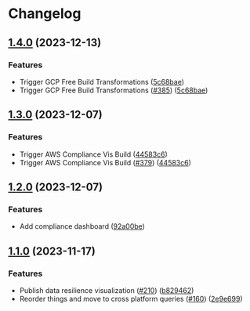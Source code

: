 # Changelog

## [1.4.0](https://github.com/cloudquery/policies-premium/compare/visualization-aws-compliance-v1.3.0...visualization-aws-compliance-v1.4.0) (2023-12-13)


### Features

* Trigger GCP Free Build Transformations ([5c68bae](https://github.com/cloudquery/policies-premium/commit/5c68bae0f30e4e57db5774300488d4b6ddd42c3b))
* Trigger GCP Free Build Transformations ([#385](https://github.com/cloudquery/policies-premium/issues/385)) ([5c68bae](https://github.com/cloudquery/policies-premium/commit/5c68bae0f30e4e57db5774300488d4b6ddd42c3b))

## [1.3.0](https://github.com/cloudquery/policies-premium/compare/visualization-aws-compliance-v1.2.0...visualization-aws-compliance-v1.3.0) (2023-12-07)


### Features

* Trigger AWS Compliance Vis Build ([44583c6](https://github.com/cloudquery/policies-premium/commit/44583c61f618ba13ac02b8c7c7d087440243ec25))
* Trigger AWS Compliance Vis Build ([#379](https://github.com/cloudquery/policies-premium/issues/379)) ([44583c6](https://github.com/cloudquery/policies-premium/commit/44583c61f618ba13ac02b8c7c7d087440243ec25))

## [1.2.0](https://github.com/cloudquery/policies-premium/compare/visualization-aws-compliance-v1.1.0...visualization-aws-compliance-v1.2.0) (2023-12-07)


### Features

* Add compliance dashboard ([92a00be](https://github.com/cloudquery/policies-premium/commit/92a00be220c002062d88fd88d64ca34c0387bebd))

## [1.1.0](https://github.com/cloudquery/policies-premium/compare/visualization-aws-compliance-v1.0.0...visualization-aws-compliance-v1.1.0) (2023-11-17)


### Features

* Publish data resilience visualization ([#210](https://github.com/cloudquery/policies-premium/issues/210)) ([b829462](https://github.com/cloudquery/policies-premium/commit/b82946236b244f1ecee8162add69e06567a7b6ed))
* Reorder things and move to cross platform queries ([#160](https://github.com/cloudquery/policies-premium/issues/160)) ([2e9e699](https://github.com/cloudquery/policies-premium/commit/2e9e6995991e12f4e6df7b73e6f7d662b0f56430))
